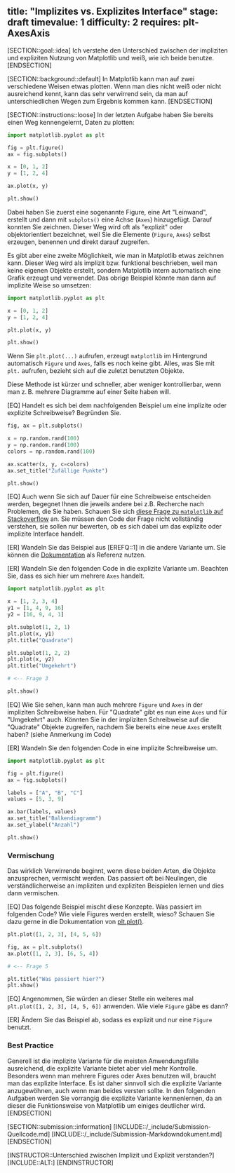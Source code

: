 title: "Implizites vs. Explizites Interface"
stage: draft
timevalue: 1
difficulty: 2
requires: plt-AxesAxis
---

[SECTION::goal::idea]
Ich verstehe den Unterschied zwischen der impliziten und expliziten Nutzung von Matplotlib und weiß, 
wie ich beide benutze.
[ENDSECTION]


[SECTION::background::default]
In Matplotlib kann man auf zwei verschiedene Weisen etwas plotten.
Wenn man dies nicht weiß oder nicht ausreichend kennt, kann das sehr verwirrend sein, 
da man auf unterschiedlichen Wegen zum Ergebnis kommen kann.
[ENDSECTION]


[SECTION::instructions::loose]
In der letzten Aufgabe haben Sie bereits einen Weg kennengelernt, Daten zu plotten:
```python
import matplotlib.pyplot as plt

fig = plt.figure()
ax = fig.subplots()

x = [0, 1, 2]
y = [1, 2, 4]

ax.plot(x, y)

plt.show()
```

Dabei haben Sie zuerst eine sogenannte Figure, eine Art "Leinwand", erstellt
und dann mit `subplots()` eine Achse (`Axes`) hinzugefügt. 
Darauf konnten Sie zeichnen.
Dieser Weg wird oft als "explizit" oder objektorientiert bezeichnet, weil Sie die Elemente 
(`Figure`, `Axes`) selbst erzeugen, benennen und direkt darauf zugreifen.

Es gibt aber eine zweite Möglichkeit, wie man in Matplotlib etwas zeichnen kann.
Dieser Weg wird als implizit bzw. funktional beschrieben, weil man keine eigenen Objekte erstellt, 
sondern Matplotlib intern automatisch eine Grafik erzeugt und verwendet.
Das obrige Beispiel könnte man dann auf implizite Weise so umsetzen:

```python
import matplotlib.pyplot as plt

x = [0, 1, 2]
y = [1, 2, 4]

plt.plot(x, y)

plt.show()
```

Wenn Sie `plt.plot(...)` aufrufen, erzeugt `matplotlib` im Hintergrund automatisch `Figure` 
und `Axes`, falls es noch keine gibt. 
Alles, was Sie mit `plt.` aufrufen, bezieht sich auf die zuletzt benutzten Objekte.

Diese Methode ist kürzer und schneller, aber weniger kontrollierbar, 
wenn man z. B. mehrere Diagramme auf einer Seite haben will.

[EQ] Handelt es sich bei dem nachfolgenden Beispiel um eine implizite oder explizite Schreibweise?
Begründen Sie.

```python
fig, ax = plt.subplots()

x = np.random.rand(100)
y = np.random.rand(100)
colors = np.random.rand(100)

ax.scatter(x, y, c=colors)
ax.set_title("Zufällige Punkte")

plt.show()
```

[EQ] Auch wenn Sie sich auf Dauer für eine Schreibweise entscheiden werden, 
begegnet Ihnen die jeweils andere bei z.B. Recherche nach Problemen, die Sie haben.
Schauen Sie sich 
[diese Frage zu `matplotlib` auf Stackoverflow](https://stackoverflow.com/questions/28269157/plotting-in-a-non-blocking-way-with-matplotlib)
an. 
Sie müssen den Code der Frage nicht vollständig verstehen, sie sollen nur bewerten, ob es
sich dabei um das explizite oder implizite Interface handelt.

[ER] Wandeln Sie das Beispiel aus [EREFQ::1] in die andere Variante um.
Sie können die 
[Dokumentation](https://matplotlib.org/stable/users/explain/figure/api_interfaces.html)
als Referenz nutzen.

[ER] Wandeln Sie den folgenden Code in die explizite Variante um.
Beachten Sie, dass es sich hier um mehrere `Axes` handelt.

```python
import matplotlib.pyplot as plt

x = [1, 2, 3, 4]
y1 = [1, 4, 9, 16]
y2 = [16, 9, 4, 1]

plt.subplot(1, 2, 1)
plt.plot(x, y1)
plt.title("Quadrate")

plt.subplot(1, 2, 2)
plt.plot(x, y2)
plt.title("Umgekehrt")

# <-- Frage 3

plt.show()
```

[EQ] Wie Sie sehen, kann man auch mehrere `Figure` und `Axes` in der impliziten Schreibweise haben. 
Für "Quadrate" gibt es nun eine `Axes` und für "Umgekehrt" auch.
Könnten Sie in der impliziten Schreibweise auf die "Quadrate" Objekte zugreifen, nachdem Sie bereits
eine neue `Axes` erstellt haben? (siehe Anmerkung im Code)

[ER] Wandeln Sie den folgenden Code in eine implizite Schreibweise um.

```python
import matplotlib.pyplot as plt

fig = plt.figure()
ax = fig.subplots()

labels = ["A", "B", "C"]
values = [5, 3, 9]

ax.bar(labels, values)
ax.set_title("Balkendiagramm")
ax.set_ylabel("Anzahl")

plt.show()
```

### Vermischung

Das wirklich Verwirrende beginnt, wenn diese beiden Arten, die Objekte anzusprechen, vermischt werden.
Das passiert oft bei Neulingen, die verständlicherweise an impliziten und expliziten Beispielen
lernen und dies dann vermischen.

[EQ] Das folgende Beispiel mischt diese Konzepte.
Was passiert im folgenden Code?
Wie viele Figures werden erstellt, wieso?
Schauen Sie dazu gerne in die Dokumentation von
[plt.plot()](https://matplotlib.org/stable/api/pyplot_summary.html#module-matplotlib.pyplot).

```python
plt.plot([1, 2, 3], [4, 5, 6]) 

fig, ax = plt.subplots()
ax.plot([1, 2, 3], [6, 5, 4])

# <-- Frage 5

plt.title("Was passiert hier?")
plt.show()
```

[EQ] Angenommen, Sie würden an dieser Stelle ein weiteres mal `plt.plot([1, 2, 3], [4, 5, 6])`
anwenden.
Wie viele `Figure` gäbe es dann?

[ER] Ändern Sie das Beispiel ab, sodass es explizit und nur eine `Figure` benutzt.

### Best Practice

Generell ist die implizite Variante für die meisten Anwendungsfälle ausreichend, die explizite
Variante bietet aber viel mehr Kontrolle.
Besonders wenn man mehrere Figures oder Axes benutzen will, braucht man das explizite Interface.
Es ist daher sinnvoll sich die explizite Variante anzugewöhnen, auch wenn man beides
versten sollte.
In den folgenden Aufgaben werden Sie vorrangig die explizite Variante kennenlernen, 
da an dieser die Funktionsweise von Matplotlib um einiges deutlicher wird.
[ENDSECTION]


[SECTION::submission::information]
[INCLUDE::/_include/Submission-Quellcode.md]
[INCLUDE::/_include/Submission-Markdowndokument.md]
[ENDSECTION]


[INSTRUCTOR::Unterschied zwischen Implizit und Explizit verstanden?]
[INCLUDE::ALT:]
[ENDINSTRUCTOR]
